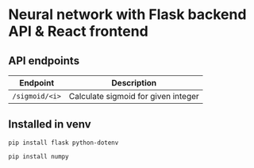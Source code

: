 # Neural network with Flask backend API & React frontend

## API endpoints

|Endpoint|Description|
|-----------------|---------|
|`/sigmoid/<i>`|Calculate sigmoid for given integer|


## Installed in venv

`pip install flask python-dotenv`

`pip install numpy`

